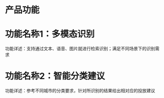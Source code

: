 # 产品功能

# 功能名称1：多模态识别
功能详述：支持通过文本、语音、图片就进行检索识别；满足不同场景下的识别需求

# 功能名称2：智能分类建议
功能详述：参考不同城市的分类要求，针对所识别的结果给出相对应的投放建议